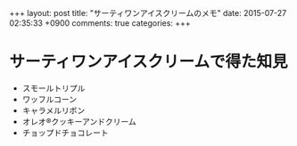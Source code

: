 +++
layout: post
title: "サーティワンアイスクリームのメモ"
date: 2015-07-27 02:35:33 +0900
comments: true
categories: 
+++

サーティワンアイスクリームで得た知見
===
* スモールトリプル
* ワッフルコーン
* キャラメルリボン
* オレオ®クッキーアンドクリーム
* チョップドチョコレート
